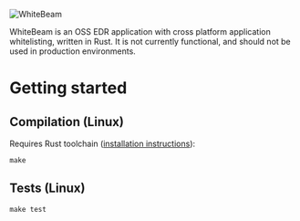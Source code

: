 ![WhiteBeam](https://gist.githubusercontent.com/noproto/ea7d62cd578afdd1bac2e96078c0e6b2/raw/f4058754977eb1d3f6470e764361c896c314b9e9/WhiteBeam.svg?sanitize=true)

WhiteBeam is an OSS EDR application with cross platform application whitelisting, written in Rust. It is not currently functional, and should not be used in production environments.

# Getting started

## Compilation (Linux)
Requires Rust toolchain ([installation instructions](https://www.rust-lang.org/tools/install)):

`make`

## Tests (Linux)
`make test`
